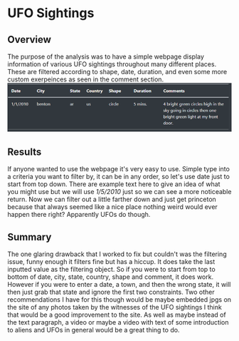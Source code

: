 # UFO Sightings

## Overview
  The purpose of the analysis was to have a simple webpage display information of various UFO sightings throughout many different places. These are filtered according to shape, date, duration, and even some more custom exerpeinces as seen in the comment section. ![Example](https://github.com/Cyber-Wolfe/UFO_Sightings/blob/main/captures/Example.PNG)

## Results
  If anyone wanted to use the webpage it's very easy to use.  Simple type into a criteria you want to filter by, it can be in any order, so let's use date just to start from top down. There are example text here to give an idea of what you might use but we will use *1/5/2010* just so we can see a more noticeable return. Now we can filter out a little farther down and just get princeton because that always seemed like a nice place nothing weird would ever happen there right? Apparently UFOs do though.
  
## Summary

  The one glaring drawback that I worked to fix but couldn't was the filtering issue, funny enough it filters fine but has a hiccup. It does take the last inputted value as the filtering object.  So if you were to start from top to bottom of date, city, state, country, shape and comment, it does work. However if you were to enter a date, a town, and then the wrong state, it will then just grab that state and ignore the first two constraints.
  Two other recommendations I have for this though would be maybe embedded jpgs on the site of any photos taken by the witnesses of the UFO sightings I think that would be a good improvement to the site. As well as maybe instead of the text paragraph, a video or maybe a video with text of some introduction to aliens and UFOs in general would be a great thing to do.
